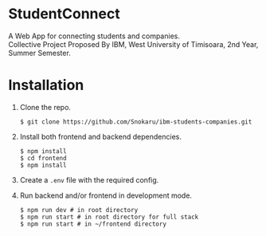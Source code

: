 # StudentConnect

A Web App for connecting students and companies.  
Collective Project Proposed By IBM, West University of Timisoara, 2nd Year, Summer Semester.

# Installation

1. Clone the repo.

   ```
   $ git clone https://github.com/Snokaru/ibm-students-companies.git
   ```

2. Install both frontend and backend dependencies.

   ```
   $ npm install
   $ cd frontend
   $ npm install
   ```

3. Create a `.env` file with the required config.
4. Run backend and/or frontend in development mode.
   ```
   $ npm run dev # in root directory
   $ npm run start # in root directory for full stack
   $ npm run start # in ~/frontend directory
   ```
